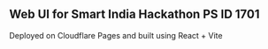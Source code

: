 ## Web UI for Smart India Hackathon PS ID 1701

Deployed on Cloudflare Pages and built using React + Vite
